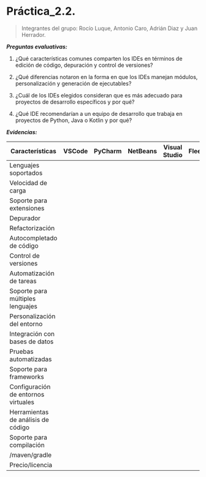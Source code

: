 # Práctica_2.2.

> Integrantes del grupo: Rocío Luque, Antonio Caro, Adrián Diaz y Juan Herrador.

***Preguntas evaluativas:***
1. ¿Qué características comunes comparten los IDEs en términos de edición de código, depuración y control de versiones?
   
2. ¿Qué diferencias notaron en la forma en que los IDEs manejan módulos, personalización y generación de ejecutables?
   
3. ¿Cuál de los IDEs elegidos consideran que es más adecuado para proyectos de desarrollo específicos y por qué?
   
4. ¿Qué IDE recomendarían a un equipo de desarrollo que trabaja en proyectos de Python, Java o Kotlin y por qué?


***Evidencias:*** 

| Características |  VSCode   |  PyCharm  |  NetBeans |  Visual Studio |   Fleet  |
| --------------- | --------- | --------- | --------- | -------------- | -------- |
| Lenguajes soportados |           |           |           |                |          |
| Velocidad de carga |           |           |           |                |          |
| Soporte para extensiones |           |           |           |                |          |
| Depurador |           |           |           |                |          |
| Refactorización |           |           |           |                |          |
|Autocompletado de código |           |           |           |                |          |
| Control de versiones |           |           |           |                |          |
| Automatización de tareas |           |           |           |                |          |
| Soporte para múltiples lenguajes |           |           |           |                |          |
|Personalización del entorno|           |           |           |                |          |
|Integración con bases de datos |           |           |           |                |          |
| Pruebas automatizadas |           |           |           |                |          |
| Soporte para frameworks |           |           |           |                |          |
| Configuración de entornos virtuales |           |           |           |                |          |
| Herramientas de análisis de código |           |           |           |                |          |
|Soporte para compilación
/maven/gradle |           |           |           |                |          |
| Precio/licencia |           |           |           |                |          |

